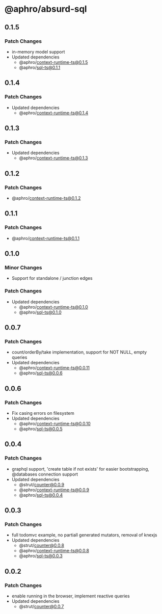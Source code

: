 # @aphro/absurd-sql

## 0.1.5

### Patch Changes

- in-memory model support
- Updated dependencies
  - @aphro/context-runtime-ts@0.1.5
  - @aphro/sql-ts@0.1.1

## 0.1.4

### Patch Changes

- Updated dependencies
  - @aphro/context-runtime-ts@0.1.4

## 0.1.3

### Patch Changes

- Updated dependencies
  - @aphro/context-runtime-ts@0.1.3

## 0.1.2

### Patch Changes

- @aphro/context-runtime-ts@0.1.2

## 0.1.1

### Patch Changes

- @aphro/context-runtime-ts@0.1.1

## 0.1.0

### Minor Changes

- Support for standalone / junction edges

### Patch Changes

- Updated dependencies
  - @aphro/context-runtime-ts@0.1.0
  - @aphro/sql-ts@0.1.0

## 0.0.7

### Patch Changes

- count/orderBy/take implementation, support for NOT NULL, empty queries
- Updated dependencies
  - @aphro/context-runtime-ts@0.0.11
  - @aphro/sql-ts@0.0.6

## 0.0.6

### Patch Changes

- Fix casing errors on filesystem
- Updated dependencies
  - @aphro/context-runtime-ts@0.0.10
  - @aphro/sql-ts@0.0.5

## 0.0.4

### Patch Changes

- graphql support, 'create table if not exists' for easier bootstrapping, @databases connection support
- Updated dependencies
  - @strut/counter@0.0.9
  - @aphro/context-runtime-ts@0.0.9
  - @aphro/sql-ts@0.0.4

## 0.0.3

### Patch Changes

- full todomvc example, no partiall generated mutators, removal of knexjs
- Updated dependencies
  - @strut/counter@0.0.8
  - @aphro/context-runtime-ts@0.0.8
  - @aphro/sql-ts@0.0.3

## 0.0.2

### Patch Changes

- enable running in the browser, implement reactive queries
- Updated dependencies
  - @strut/counter@0.0.7
